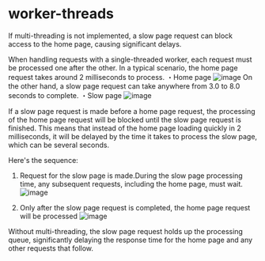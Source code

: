 # worker-threads
If multi-threading is not implemented, a slow page request can block access to the home page, causing significant delays.

When handling requests with a single-threaded worker, each request must be processed one after the other. In a typical scenario, the home page request takes around 2 milliseconds to process.
・Home page 
![image](https://github.com/syuusei3/worker-threads/assets/49019219/e10773f8-2190-474f-929d-1a781639473c)
On the other hand, a slow page request can take anywhere from 3.0 to 8.0 seconds to complete.
・Slow page
![image](https://github.com/syuusei3/worker-threads/assets/49019219/6bf7723b-889b-4382-8865-0020b6755b98)


If a slow page request is made before a home page request, the processing of the home page request will be blocked until the slow page request is finished. This means that instead of the home page loading quickly in 2 milliseconds, it will be delayed by the time it takes to process the slow page, which can be several seconds.

Here's the sequence:

1. Request for the slow page is made.During the slow page processing time, any subsequent requests, including the home page, must wait.
![image](https://github.com/syuusei3/worker-threads/assets/49019219/cb7be8ab-ec67-48f7-8d98-abb321616a6e)

2. Only after the slow page request is completed, the home page request will be processed
![image](https://github.com/syuusei3/worker-threads/assets/49019219/46cb575d-4125-4e74-8181-7061a3d692ab)

Without multi-threading, the slow page request holds up the processing queue, significantly delaying the response time for the home page and any other requests that follow.